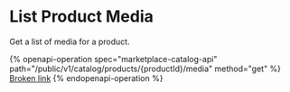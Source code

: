 # List Product Media

Get a list of media for a product.

{% openapi-operation spec="marketplace-catalog-api" path="/public/v1/catalog/products/{productId}/media" method="get" %}
[Broken link](broken-reference)
{% endopenapi-operation %}
